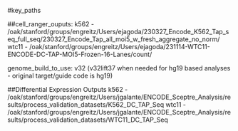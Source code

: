 #key_paths

##cell_ranger_ouputs:
k562 - /oak/stanford/groups/engreitz/Users/ejagoda/230327_Encode_K562_Tap_seq_full_seq/230327_Encode_Tap_all_moi5_w_fresh_aggregate_no_norm/  wtc11 - /oak/stanford/groups/engreitz/Users/ejagoda/231114-WTC11-ENCODE-DC-TAP-MOI5-Frozen-16-Lanes/count/

genome_build_to_use: v32 (v32lift37 when needed for hg19 based analyses - original target/guide code is hg19)


##Differential Expression Outputs
k562 - /oak/stanford/groups/engreitz/Users/jgalante/ENCODE_Sceptre_Analysis/results/process_validation_datasets/K562_DC_TAP_Seq
wtc11 - /oak/stanford/groups/engreitz/Users/jgalante/ENCODE_Sceptre_Analysis/results/process_validation_datasets/WTC11_DC_TAP_Seq
